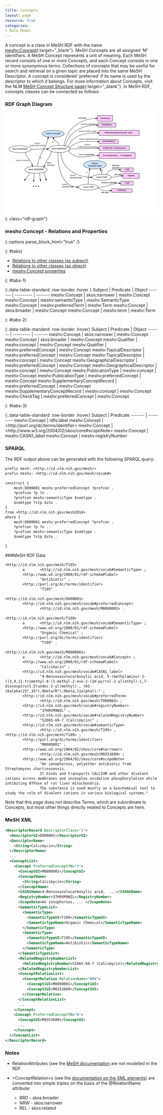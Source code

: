 ```yaml
---
title: Concepts
layout: page
resource: true
categories:
- Data Model
---
```

A concept is a class in MeSH RDF with the name [meshv:Concept](http://id.nlm.nih.gov/mesh/describe?uri=http%3A%2F%2Fid.nlm.nih.gov%2Fmesh%2Fvocab%23Concept){:target="_blank"}.  MeSH Concepts are all assigned 'M' identifiers.  A MeSH Concept represents a unit of meaning.
Each MeSH record consists of one or more Concepts, and each Concept consists in one or more synonymous terms.
Collections of concepts that may be useful for search and retrieval on a given topic are placed into the same MeSH Descriptor.
A concept is considered 'preferred' if its name is used by the descriptor to which it belongs.
For more information about Concepts, visit the NLM [MeSH Concept Structure page](http://www.nlm.nih.gov/mesh/concept_structure.html){:target="_blank"}.
In MeSH RDF, concepts classes can be connected as follows:

### RDF Graph Diagram

![Concept RDF Graph Diagram](images/Concepts.png){: class="rdf-graph"}

### meshv:Concept - Relations and Properties

{::options parse_block_html="true" /}

{: #tabs}
<div>

*  [Relations to other classes (as subject)](#tabs-1)
*  [Relations to other classes (as object)](#tabs-2)
*  [meshv:Concept properties](#tabs-3)

{: #tabs-1}
<div>

{:.data-table-standard .row-border .hover }
Subject | Predicate | Object
------- | --------- | -------
meshv:Concept | skos:narrower | meshv:Concept
meshv:Concept | meshv:semanticType | meshv:SemanticType
meshv:Concept | meshv:preferredTerm | meshv:Term
meshv:Concept | skos:broader | meshv:Concept
meshv:Concept | meshv:term | meshv:Term

</div>

{: #tabs-2}
<div>

{:.data-table-standard .row-border .hover}
Subject | Predicate | Object
------- | --------- | -------
meshv:Concept | skos:narrower | meshv:Concept
meshv:Concept | skos:broader | meshv:Concept
meshv:Qualifier | meshv:concept | meshv:Concept
meshv:Qualifier | meshv:preferredConcept | meshv:Concept
meshv:TopicalDescriptor | meshv:preferredConcept | meshv:Concept
meshv:TopicalDescriptor | meshv:concept | meshv:Concept
meshv:GeographicalDescriptor | meshv:preferredConcept | meshv:Concept
meshv:GeographicalDescriptor | meshv:concept | meshv:Concept
meshv:PublicationType | meshv:concept | meshv:Concept
meshv:PublicationType | meshv:preferredConcept | meshv:Concept
meshv:SupplementaryConceptRecord | meshv:preferredConcept | meshv:Concept
meshv:SupplementaryConceptRecord | meshv:concept | meshv:Concept
meshv:CheckTag | meshv:preferredConcept | meshv:Concept

</div>

{: #tabs-3}
<div>
{:.data-table-standard .row-border .hover}
Subject | Predicate
------- | ---------
meshv:Concept | rdfs:label
meshv:Concept | &lt;http://purl.org/dc/terms/identifier&gt;
meshv:Concept | &lt;http://www.w3.org/2004/02/skos/core#scopeNote&gt;
meshv:Concept | meshv:CASN1_label
meshv:Concept | meshv:registryNumber

</div>
</div>

### SPARQL

The RDF output above can be generated with the following <span class='invoke-sparql'>SPARQL query</span>:


```sparql
prefix mesh: <http://id.nlm.nih.gov/mesh/>
prefix meshv: <http://id.nlm.nih.gov/mesh/vocab#>

construct {
    mesh:D000001 meshv:preferredConcept ?prefcon .
    ?prefcon ?p ?o .
    ?prefcon meshv:semanticType $semtype .
    $semtype ?stp $sto .
}
from <http://id.nlm.nih.gov/mesh2014>
where {
    mesh:D000001 meshv:preferredConcept ?prefcon .
    ?prefcon ?p ?o .
    ?prefcon meshv:semanticType $semtype .
    $semtype ?stp $sto .

}
```

###MeSH RDF Data

```
<http://id.nlm.nih.gov/mesh/T195>
        a       <http://id.nlm.nih.gov/mesh/vocab#SemanticType> ;
        <http://www.w3.org/2000/01/rdf-schema#label>
                "Antibiotic" ;
        <http://purl.org/dc/terms/identifier>
                "T195" .

<http://id.nlm.nih.gov/mesh/D000001>
        <http://id.nlm.nih.gov/mesh/vocab#preferredConcept>
                <http://id.nlm.nih.gov/mesh/M0000001> .

<http://id.nlm.nih.gov/mesh/T109>
        a       <http://id.nlm.nih.gov/mesh/vocab#SemanticType> ;
        <http://www.w3.org/2000/01/rdf-schema#label>
                "Organic Chemical" ;
        <http://purl.org/dc/terms/identifier>
                "T109" .

<http://id.nlm.nih.gov/mesh/M0000001>
        a       <http://id.nlm.nih.gov/mesh/vocab#Concept> ;
        <http://www.w3.org/2000/01/rdf-schema#label>
                "Calcimycin" ;
        <http://id.nlm.nih.gov/mesh/vocab#CASN1_label>
                "4-Benzoxazolecarboxylic acid, 5-(methylamino)-2-((3,9,11-trimethyl-8-(1-methyl-2-oxo-2-(1H-pyrrol-2-yl)ethyl)-1,7-dioxaspiro(5.5)undec-2-yl)methyl)-, (6S-(6alpha(2S*,3S*),8beta(R*),9beta,11alpha))-" ;
        <http://id.nlm.nih.gov/mesh/vocab#preferredTerm>
                <http://id.nlm.nih.gov/mesh/T000002> ;
        <http://id.nlm.nih.gov/mesh/vocab#registryNumber>
                "37H9VM9WZL" ;
        <http://id.nlm.nih.gov/mesh/vocab#relatedRegistryNumber>
                "52665-69-7 (Calcimycin)" ;
        <http://id.nlm.nih.gov/mesh/vocab#semanticType>
                <http://id.nlm.nih.gov/mesh/T195> , <http://id.nlm.nih.gov/mesh/T109> ;
        <http://purl.org/dc/terms/identifier>
                "M0000001" ;
        <http://www.w3.org/2004/02/skos/core#narrower>
                <http://id.nlm.nih.gov/mesh/M0353609> ;
        <http://www.w3.org/2004/02/skos/core#scopeNote>
                "An ionophorous, polyether antibiotic from Streptomyces chartreusensis.
                It binds and transports CALCIUM and other divalent cations across membranes and uncouples oxidative phosphorylation while inhibiting ATPase of rat liver mitochondria.
                The substance is used mostly as a biochemical tool to study the role of divalent cations in various biological systems."
```


Note that this page does not describe Terms,
which are subordinate to Concepts, but most other things directly related to Concepts are here.

### MeSH XML

```xml
<DescriptorRecord DescriptorClass="1">
  <DescriptorUI>D000001</DescriptorUI>
  <DescriptorName>
    <String>Calcimycin</String>
  </DescriptorName>
  ...
  <ConceptList>
    <Concept PreferredConceptYN="Y">
      <ConceptUI>M0000001</ConceptUI>
      <ConceptName>
        <String>Calcimycin</String>
      </ConceptName>
      <CASN1Name>4-Benzoxazolecarboxylic acid,  ...</CASN1Name>
      <RegistryNumber>37H9VM9WZL</RegistryNumber>
      <ScopeNote>An ionophorous, ... </ScopeNote>
      <SemanticTypeList>
        <SemanticType>
          <SemanticTypeUI>T109</SemanticTypeUI>
          <SemanticTypeName>Organic Chemical</SemanticTypeName>
        </SemanticType>
        <SemanticType>
          <SemanticTypeUI>T195</SemanticTypeUI>
          <SemanticTypeName>Antibiotic</SemanticTypeName>
        </SemanticType>
      </SemanticTypeList>
      <RelatedRegistryNumberList>
        <RelatedRegistryNumber>52665-69-7 (Calcimycin)</RelatedRegistryNumber>
      </RelatedRegistryNumberList>
      <ConceptRelationList>
        <ConceptRelation RelationName="NRW">
          <Concept1UI>M0000001</Concept1UI>
          <Concept2UI>M0353609</Concept2UI>
        </ConceptRelation>
      </ConceptRelationList>
      ...
    </Concept>
    <Concept PreferredConceptYN="N">
      <ConceptUI>M0353609</ConceptUI>
      ...
    </Concept>
  </ConceptList>
</DescriptorRecord>
```

### Notes

* RelationAttributes (see the [MeSH
  documentation](http://www.nlm.nih.gov/mesh/xml_data_elements.html#RelationAttribute) are not
  modelled in the RDF.

* \<ConceptRelation>s (see the [documentation on the XML
  elements](http://www.nlm.nih.gov/mesh/xml_data_elements.html#ConceptRelation)) are converted into
  simple triples on the basis of the @RelationName attribute:
    * BRD - skos:broader
    * NRW - skos:narrower
    * REL - skos:related
